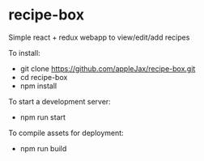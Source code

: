 # recipe-box
Simple react + redux webapp to view/edit/add recipes

To install:
- git clone https://github.com/appleJax/recipe-box.git
- cd recipe-box
- npm install

To start a development server:
- npm run start

To compile assets for deployment:
- npm run build
